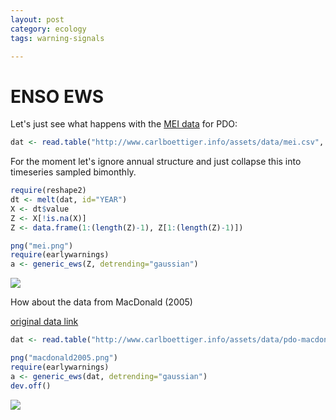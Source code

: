 ```yaml
---
layout: post
category: ecology
tags: warning-signals

---
```






ENSO EWS
========================================================

Let's just see what happens with the [MEI data](http://www.esrl.noaa.gov/psd/enso/mei/) for PDO:


```r
dat <- read.table("http://www.carlboettiger.info/assets/data/mei.csv", header=TRUE)
```




<!-- html table generated in R 2.15.2 by xtable 1.7-0 package -->
<!-- Mon Dec 17 15:31:58 2012 -->

For the moment let's ignore annual structure and just collapse this into timeseries sampled bimonthly.  


```r
require(reshape2)
dt <- melt(dat, id="YEAR")
X <- dt$value
Z <- X[!is.na(X)]
Z <- data.frame(1:(length(Z)-1), Z[1:(length(Z)-1)])
```



```r
png("mei.png")
require(earlywarnings)
a <- generic_ews(Z, detrending="gaussian")
```




![](/2012/assets/figures/2012-12-18-6c85b56d2c-mei2012.png)

How about the data from MacDonald (2005)

[original data link](ftp://ftp.ncdc.noaa.gov/pub/data/paleo/treering/reconstructions/pdo-macdonald2005.txt)


```r
dat <- read.table("http://www.carlboettiger.info/assets/data/pdo-macdonald2005.csv", header=TRUE)
```



```r
png("macdonald2005.png")
require(earlywarnings)
a <- generic_ews(dat, detrending="gaussian")
dev.off()
```


![](/2012/assets/figures/2012-12-18-6c85b56d2c-pdo-macdonald2005.png)

